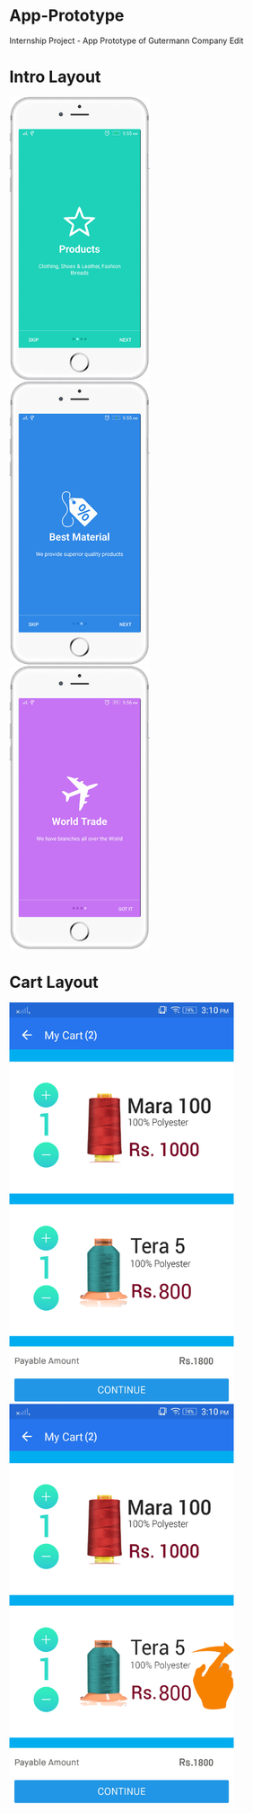 # App-Prototype
Internship Project - App Prototype of Gutermann Company Edit
# Intro Layout
<img src = "https://github.com/Govind-Yadav/App-Prototype/blob/master/Intro1.png" width="250">&nbsp;&nbsp;&nbsp;&nbsp;&nbsp;<img src ="https://github.com/Govind-Yadav/App-Prototype/blob/master/Intro2.png" width="250">&nbsp;&nbsp;&nbsp;&nbsp;&nbsp;<img src ="https://github.com/Govind-Yadav/App-Prototype/blob/master/Intro3.png" width="250">
# Cart Layout
<img src = "https://github.com/Govind-Yadav/App-Prototype/blob/master/Cart.png" width="400">&nbsp;&nbsp;&nbsp;&nbsp;&nbsp;<img src ="https://github.com/Govind-Yadav/App-Prototype/blob/master/Cart-Delete.png" width="400">

